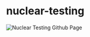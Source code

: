 # nuclear-testing

![Nuclear Testing Github Page](https://marisaruizasari.github.io/nuclear-testing/)
